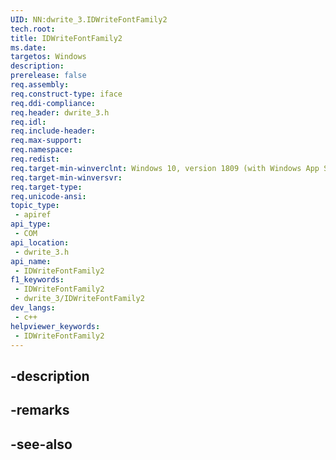 ```yaml
---
UID: NN:dwrite_3.IDWriteFontFamily2
tech.root: 
title: IDWriteFontFamily2
ms.date: 
targetos: Windows
description: 
prerelease: false
req.assembly: 
req.construct-type: iface
req.ddi-compliance: 
req.header: dwrite_3.h
req.idl: 
req.include-header: 
req.max-support: 
req.namespace: 
req.redist: 
req.target-min-winverclnt: Windows 10, version 1809 (with Windows App SDK 0.5 or later)
req.target-min-winversvr: 
req.target-type: 
req.unicode-ansi: 
topic_type:
 - apiref
api_type:
 - COM
api_location:
 - dwrite_3.h
api_name:
 - IDWriteFontFamily2
f1_keywords:
 - IDWriteFontFamily2
 - dwrite_3/IDWriteFontFamily2
dev_langs:
 - c++
helpviewer_keywords:
 - IDWriteFontFamily2
---
```


## -description

## -remarks

## -see-also

